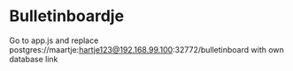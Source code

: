 # Bulletinboardje



Go to app.js and replace postgres://maartje:hartje123@192.168.99.100:32772/bulletinboard with own database link